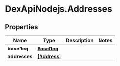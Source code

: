 # DexApiNodejs.Addresses

## Properties
Name | Type | Description | Notes
------------ | ------------- | ------------- | -------------
**baseReq** | [**BaseReq**](BaseReq.md) |  | 
**addresses** | [**[Address]**](Address.md) |  | 
